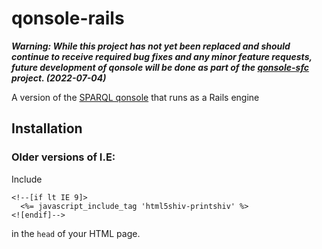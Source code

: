 # qonsole-rails

**_Warning: While this project has not yet been replaced and should continue to receive required bug fixes and any minor feature requests, future development of qonsole will be done as part of the [qonsole-sfc](https://github.com/epimorphics/qonsole-sfc) project. (2022-07-04)_**

A version of the [SPARQL qonsole](https://github.com/epimorphics/qonsole) that runs as a Rails engine

## Installation

### Older versions of I.E:

Include 

    <!--[if lt IE 9]>
      <%= javascript_include_tag 'html5shiv-printshiv' %>
    <![endif]-->

in the `head` of your HTML page.
